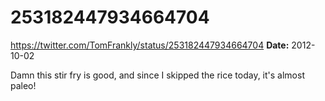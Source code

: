 # 253182447934664704
https://twitter.com/TomFrankly/status/253182447934664704
**Date:** 2012-10-02

Damn this stir fry is good, and since I skipped the rice today, it's almost paleo!
